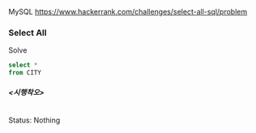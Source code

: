 <!--# SQL-->
MySQL https://www.hackerrank.com/challenges/select-all-sql/problem
### Select All

Solve
```sql
select *
from CITY
```

##### <시행착오>
```sql

```

Status: Nothing
